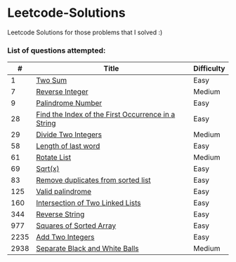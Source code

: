 # Leetcode-Solutions
Leetcode Solutions for those problems that I solved :) <br>

<h3>List of questions attempted:</h3>

| #   | Title                                                                                   | Difficulty | 
| --- | --------------------------------------------------------------------------------------- | ---------- | 
| 1 | [Two Sum](https://github.com/Tushars-13/Leetcode-Solutions/blob/main/1.Two_Sum.py) |  Easy    | 
| 7 | [Reverse Integer](https://github.com/Harsh-o4/leetcode-solutions/blob/main/7_reverse_integer.cpp) |  Medium    | 
| 9 | [Palindrome Number](https://github.com/Harsh-o4/leetcode-solutions/blob/main/9_palindrome_number.cpp) |  Easy   | 
| 28 | [Find the Index of the First Occurrence in a String](https://github.com/Harsh-o4/leetcode-solutions/blob/main/28_index_of%20_first_occurence.cpp) |  Easy   | 
| 29 | [Divide Two Integers](https://github.com/Harsh-o4/leetcode-solutions/blob/main/29_divide_2_integers.cpp) |  Medium  | 
| 58 | [Length of last word](https://github.com/Harsh-o4/leetcode-solutions/blob/main/58_last_word.cpp) |  Easy  | 
| 61 | [Rotate List](https://github.com/Harsh-o4/leetcode-solutions/blob/main/61_rotate_list.cpp) |  Medium  | 
| 69 | [Sqrt(x)](https://github.com/Harsh-o4/leetcode-solutions/blob/main/69_sqrt(x).cpp) |  Easy  | 
| 83 | [Remove duplicates from sorted list](https://github.com/Harsh-o4/leetcode-solutions/blob/main/83_remove_duplicates.cpp) |  Easy  | 
| 125 | [Valid palindrome](https://github.com/Harsh-o4/leetcode-solutions/blob/main/125_valid_palindrome.cpp) |  Easy  | 
| 160 | [Intersection of Two Linked Lists](https://github.com/Harsh-o4/leetcode-solutions/blob/main/160_intersection_of_2_linked_lists.cpp) |  Easy  | 
| 344 | [Reverse String](https://github.com/Harsh-o4/leetcode-solutions/blob/main/344_reverse_string.cpp) |  Easy  | 
| 977 | [Squares of Sorted Array](https://github.com/Harsh-o4/leetcode-solutions/blob/main/977_squares_of_sorted_array.cpp) |  Easy  | 
| 2235 | [Add Two Integers](https://github.com/Harsh-o4/leetcode-solutions/blob/main/2235_Add_Two_Integers.cpp) |  Easy | 
| 2938 | [Separate Black and White Balls](https://github.com/Harsh-o4/leetcode-solutions/blob/main/2938_Seperate_black_and_white_balls.cpp) |  Medium |  
